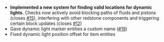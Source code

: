 - **Implemented a new system for finding valid locations for dynamic lights.** Checks now actively avoid blocking paths of fluids and pistons (closes [#15](https://github.com/Tschipcraft/dynamiclights/issues/15)), interfering with other redstone components and triggering certain block updates (closes [#12](https://github.com/Tschipcraft/dynamiclights/issues/12))
- Gave dynamic light marker entities a custom name ([#19](https://github.com/Tschipcraft/dynamiclights/issues/19))
- Fixed dynamic light position offset for item entities
